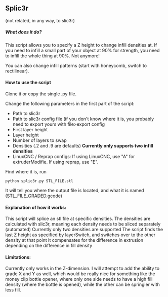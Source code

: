 ## Splic3r
(not related, in any way, to slic3r)

##### What does it do?
This script allows you to specify a Z height to change infill densities at. 
If you need to infill a small part of your object at 90% for strength, you need to infill the whole thing at 90%.
Not anymore!

You can also change infill patterns (start with honeycomb, switch to rectilinear).


#### How to use the script
Clone it or copy the single .py file.

Change the following parameters in the first part of the script:
* Path to slic3r
* Path to slic3r config file (if you don't know where it is, you probably need to export yours with file>export config
* First layer height
* Layer height
* Number of layers to swap
* Densities (.2 and .9 are defaults) **Currently only supports two infill densities**
* LinuxCNC / Reprap configs: If using LinuxCNC, use "A" for extruderModifie. If using reprap, use "E".

Find where it is, run

    python splic3r.py STL_FILE.stl

It will tell you where the output file is located, and what it is named (STL_FILE_GRADED.gcode)

#### Explanation of how it works:
This script will splice an stl file at specific densities.
The densities are calculated with slic3r, meaning each density needs to be sliced separately (automated)
Currently only two densities are supported
The script finds the last Z height as specified by layerSwitch, and switches over to the other density at that point
It compensates for the difference in extrusion depending on the difference in fill density

#### Limitations:
Currently only works in the Z-dimension.
I will attempt to add the ability to grade X and Y as well, which would be really nice for something like the money clip bottle opener,
where only one side needs to have a high fill density (where the bottle is opened), while the other can be springier with less fill.
